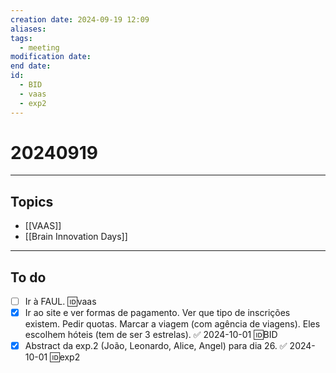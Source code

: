 ```yaml
---
creation date: 2024-09-19 12:09
aliases: 
tags:
  - meeting
modification date: 
end date: 
id:
  - BID
  - vaas
  - exp2
---
```

# 20240919
---
## Topics
+ [[VAAS]]
+ [[Brain Innovation Days]]
---
## To do
- [ ] Ir à FAUL. 🆔vaas
- [x] Ir ao site e ver formas de pagamento. Ver que tipo de inscrições existem. Pedir quotas. Marcar a viagem (com agência de viagens). Eles escolhem hóteis (tem de ser 3 estrelas). ✅ 2024-10-01 🆔BID
- [x] Abstract da exp.2 (João, Leonardo, Alice, Angel) para dia 26. ✅ 2024-10-01 🆔exp2